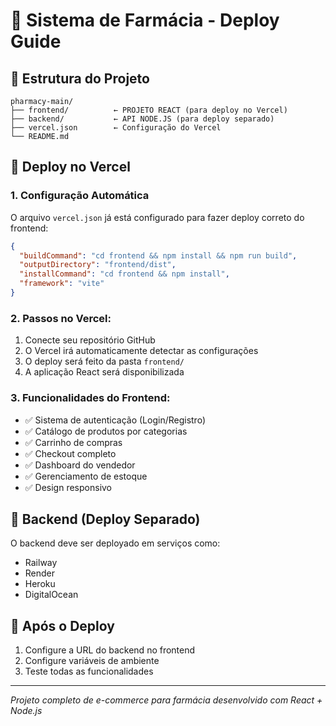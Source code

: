 # 🏥 Sistema de Farmácia - Deploy Guide

## 📁 Estrutura do Projeto

```
pharmacy-main/
├── frontend/          ← PROJETO REACT (para deploy no Vercel)
├── backend/           ← API NODE.JS (para deploy separado)
├── vercel.json        ← Configuração do Vercel
└── README.md
```

## 🚀 Deploy no Vercel

### 1. Configuração Automática
O arquivo `vercel.json` já está configurado para fazer deploy correto do frontend:

```json
{
  "buildCommand": "cd frontend && npm install && npm run build",
  "outputDirectory": "frontend/dist",
  "installCommand": "cd frontend && npm install",
  "framework": "vite"
}
```

### 2. Passos no Vercel:
1. Conecte seu repositório GitHub
2. O Vercel irá automaticamente detectar as configurações
3. O deploy será feito da pasta `frontend/`
4. A aplicação React será disponibilizada

### 3. Funcionalidades do Frontend:
- ✅ Sistema de autenticação (Login/Registro)
- ✅ Catálogo de produtos por categorias
- ✅ Carrinho de compras
- ✅ Checkout completo
- ✅ Dashboard do vendedor
- ✅ Gerenciamento de estoque
- ✅ Design responsivo

## 🔧 Backend (Deploy Separado)
O backend deve ser deployado em serviços como:
- Railway
- Render
- Heroku
- DigitalOcean

## 🔄 Após o Deploy
1. Configure a URL do backend no frontend
2. Configure variáveis de ambiente
3. Teste todas as funcionalidades

---
*Projeto completo de e-commerce para farmácia desenvolvido com React + Node.js*